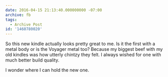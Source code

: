 ```yaml
---
date: 2016-04-15 21:13:40.000000000 -07:00
archive: fb
tags: 
  - Archive Post
id: '1460780020'
---
```


So this new kindle actually looks pretty great to me. Is it the first with a metal body or is the Voyager metal too? Because my biggest beef with my old kindles was how utterly chintzy they felt. I always wished for one with much better build quality. 

I wonder where I can hold the new one.
